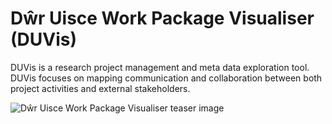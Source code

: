 # Dŵr Uisce Work Package Visualiser (DUVis)
DUVis is a research project management and meta data exploration tool. DUVis focuses on mapping communication and collaboration between both project activities and external stakeholders.  


![Dŵr Uisce Work Package Visualiser teaser image](https:/github.com/alexrigby/dwr-uisce-vis-react/teaser2.png)
